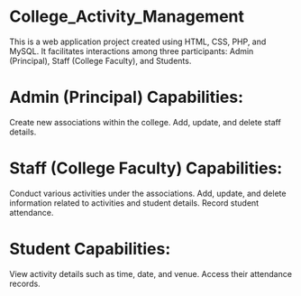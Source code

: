 # College_Activity_Management
This is a web application project created using HTML, CSS, PHP, and MySQL. It facilitates interactions among three participants: Admin (Principal), Staff (College Faculty), and Students.

# Admin (Principal) Capabilities:
Create new associations within the college.
Add, update, and delete staff details.

# Staff (College Faculty) Capabilities:
Conduct various activities under the associations.
Add, update, and delete information related to activities and student details.
Record student attendance.

# Student Capabilities:
View activity details such as time, date, and venue.
Access their attendance records.
